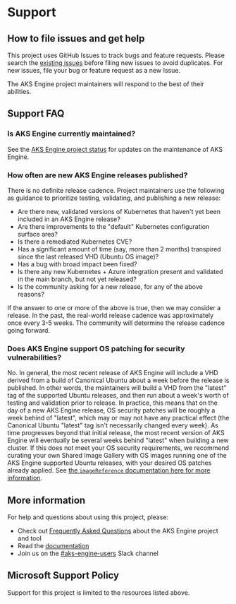 # Support
## How to file issues and get help

This project uses GitHub Issues to track bugs and feature requests. Please search the [existing issues][github-issues] before filing new issues to avoid duplicates. For new issues, file your bug or feature request as a new Issue.

The AKS Engine project maintainers will respond to the best of their abilities.

## Support FAQ

### Is AKS Engine currently maintained?

See the [AKS Engine project status][project-status] for updates on the maintenance of AKS Engine.

### How often are new AKS Engine releases published?

There is no definite release cadence. Project maintainers use the following as guidance to prioritize testing, validating, and publishing a new release:

- Are there new, validated versions of Kubernetes that haven't yet been included in an AKS Engine release?
- Are there improvements to the "default" Kubernetes configuration surface area?
- Is there a remediated Kubernetes CVE?
- Has a significant amount of time (say, more than 2 months) transpired since the last released VHD (Ubuntu OS image)?
- Has a bug with broad impact been fixed?
- Is there any new Kubernetes + Azure integration present and validated in the main branch, but not yet released?
- Is the community asking for a new release, for any of the above reasons?

If the answer to one or more of the above is true, then we may consider a release. In the past, the real-world release cadence was approximately once every 3-5 weeks. The community will determine the release cadence going forward.

### Does AKS Engine support OS patching for security vulnerabilities?

No. In general, the most recent release of AKS Engine will include a VHD derived from a build of Canonical Ubuntu about a week before the release is published. In other words, the maintainers will build a VHD from the "latest" tag of the supported Ubuntu releases, and then run about a week's worth of testing and validation prior to release. In practice, this means that on the day of a new AKS Engine release, OS security patches will be roughly a week behind of "latest", which may or may not have any practical effect (the Canonical Ubuntu "latest" tag isn't necessarily changed every week). As time progresses beyond that initial release, the most recent version of AKS Engine will eventually be several weeks behind "latest" when building a new cluster. If this does not meet your OS security requirements, we recommend curating your own Shared Image Gallery with OS images running one of the AKS Engine supported Ubuntu releases, with your desired OS patches already applied. See [the `imageReference` documentation here for more information](docs/topics/clusterdefinitions.md).

## More information

For help and questions about using this project, please:

  - Check out [Frequently Asked Questions][faq] about the AKS Engine project and tool
  - Read the [documentation][docs]
  - Join us on the [#aks-engine-users][aks-engine-users-slack] Slack channel
## Microsoft Support Policy

Support for this project is limited to the resources listed above.

[aks-engine-users-slack]: https://kubernetes.slack.com/archives/CU3N85WJK
[docs]: https://github.com/Azure/aks-engine-azurestack/tree/master/docs
[faq]: https://github.com/Azure/aks-engine-azurestack/blob/master/docs/faq.md
[github-issues]: https://github.com/Azure/aks-engine-azurestack/issues
[project-status]: https://github.com/Azure/aks-engine-azurestack/#project-status
